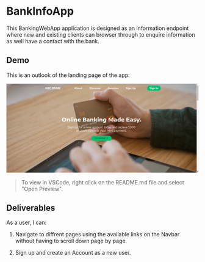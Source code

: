 # BankInfoApp

 This BankingWebApp application is designed as an information endpoint where new and existing clients can browser through to enquire information as well have a contact with the bank.

## Demo

This is an outlook of the landing page of the app:

![demo gif](./src/images/Screenshot%20from%202022-10-09%2010-45-28.png)

> To view in VSCode, right click on the README.md file and select "Open Preview".


## Deliverables

As a user, I can:

1. Navigate to diffrent pages using the available links on the Navbar without having to scroll down page by page.
   
2. Sign up and create an Account as a new user.

